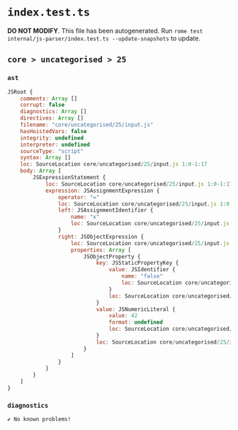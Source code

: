 # `index.test.ts`

**DO NOT MODIFY**. This file has been autogenerated. Run `rome test internal/js-parser/index.test.ts --update-snapshots` to update.

## `core > uncategorised > 25`

### `ast`

```javascript
JSRoot {
	comments: Array []
	corrupt: false
	diagnostics: Array []
	directives: Array []
	filename: "core/uncategorised/25/input.js"
	hasHoistedVars: false
	integrity: undefined
	interpreter: undefined
	sourceType: "script"
	syntax: Array []
	loc: SourceLocation core/uncategorised/25/input.js 1:0-1:17
	body: Array [
		JSExpressionStatement {
			loc: SourceLocation core/uncategorised/25/input.js 1:0-1:17
			expression: JSAssignmentExpression {
				operator: "="
				loc: SourceLocation core/uncategorised/25/input.js 1:0-1:17
				left: JSAssignmentIdentifier {
					name: "x"
					loc: SourceLocation core/uncategorised/25/input.js 1:0-1:1 (x)
				}
				right: JSObjectExpression {
					loc: SourceLocation core/uncategorised/25/input.js 1:4-1:17
					properties: Array [
						JSObjectProperty {
							key: JSStaticPropertyKey {
								value: JSIdentifier {
									name: "false"
									loc: SourceLocation core/uncategorised/25/input.js 1:6-1:11 (false)
								}
								loc: SourceLocation core/uncategorised/25/input.js 1:6-1:11
							}
							value: JSNumericLiteral {
								value: 42
								format: undefined
								loc: SourceLocation core/uncategorised/25/input.js 1:13-1:15
							}
							loc: SourceLocation core/uncategorised/25/input.js 1:6-1:15
						}
					]
				}
			}
		}
	]
}
```

### `diagnostics`

```
✔ No known problems!

```
